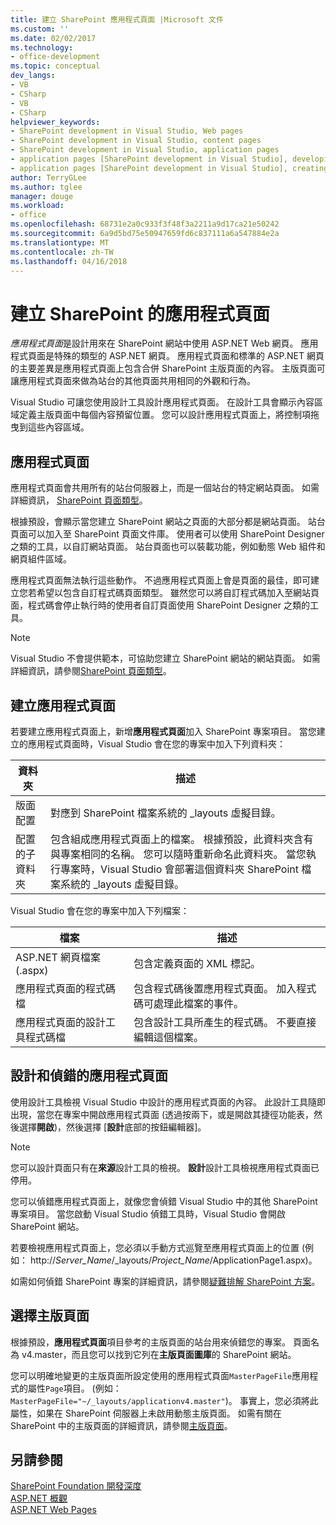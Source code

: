 ```yaml
---
title: 建立 SharePoint 應用程式頁面 |Microsoft 文件
ms.custom: ''
ms.date: 02/02/2017
ms.technology:
- office-development
ms.topic: conceptual
dev_langs:
- VB
- CSharp
- VB
- CSharp
helpviewer_keywords:
- SharePoint development in Visual Studio, Web pages
- SharePoint development in Visual Studio, content pages
- SharePoint development in Visual Studio, application pages
- application pages [SharePoint development in Visual Studio], developing
- application pages [SharePoint development in Visual Studio], creating
author: TerryGLee
ms.author: tglee
manager: douge
ms.workload:
- office
ms.openlocfilehash: 68731e2a0c933f3f48f3a2211a9d17ca21e50242
ms.sourcegitcommit: 6a9d5bd75e50947659fd6c837111a6a547884e2a
ms.translationtype: MT
ms.contentlocale: zh-TW
ms.lasthandoff: 04/16/2018
---
```

# <a name="creating-application-pages-for-sharepoint"></a>建立 SharePoint 的應用程式頁面
  *應用程式頁面*是設計用來在 SharePoint 網站中使用 ASP.NET Web 網頁。 應用程式頁面是特殊的類型的 ASP.NET 網頁。 應用程式頁面和標準的 ASP.NET 網頁的主要差異是應用程式頁面上包含合併 SharePoint 主版頁面的內容。 主版頁面可讓應用程式頁面來做為站台的其他頁面共用相同的外觀和行為。  
  
 Visual Studio 可讓您使用設計工具設計應用程式頁面。 在設計工具會顯示內容區域定義主版頁面中每個內容預留位置。 您可以設計應用程式頁面上，將控制項拖曳到這些內容區域。  
  
## <a name="application-pages"></a>應用程式頁面  
 應用程式頁面會共用所有的站台伺服器上，而是一個站台的特定網站頁面。 如需詳細資訊， [SharePoint 頁面類型](http://go.microsoft.com/fwlink/?LinkID=211584)。  
  
 根據預設，會顯示當您建立 SharePoint 網站之頁面的大部分都是網站頁面。 站台頁面可以加入至 SharePoint 頁面文件庫。 使用者可以使用 SharePoint Designer 之類的工具，以自訂網站頁面。 站台頁面也可以裝載功能，例如動態 Web 組件和網頁組件區域。  
  
 應用程式頁面無法執行這些動作。 不過應用程式頁面上會是頁面的最佳，即可建立您若希望以包含自訂程式碼頁面類型。 雖然您可以將自訂程式碼加入至網站頁面，程式碼會停止執行時的使用者自訂頁面使用 SharePoint Designer 之類的工具。  
  
> [!NOTE]  
>  Visual Studio 不會提供範本，可協助您建立 SharePoint 網站的網站頁面。 如需詳細資訊，請參閱[SharePoint 頁面類型](http://go.microsoft.com/fwlink/?LinkID=211584)。  
  
## <a name="creating-an-application-page"></a>建立應用程式頁面  
 若要建立應用程式頁面上，新增**應用程式頁面**加入 SharePoint 專案項目。 當您建立的應用程式頁面時，Visual Studio 會在您的專案中加入下列資料夾：  
  
|資料夾|描述|  
|------------|-----------------|  
|版面配置|對應到 SharePoint 檔案系統的 _layouts 虛擬目錄。|  
|配置的子資料夾|包含組成應用程式頁面上的檔案。 根據預設，此資料夾含有與專案相同的名稱。 您可以隨時重新命名此資料夾。 當您執行專案時，Visual Studio 會部署這個資料夾 SharePoint 檔案系統的 _layouts 虛擬目錄。|  
  
 Visual Studio 會在您的專案中加入下列檔案：  
  
|檔案|描述|  
|----------|-----------------|  
|ASP.NET 網頁檔案 (.aspx)|包含定義頁面的 XML 標記。|  
|應用程式頁面的程式碼檔|包含程式碼後置應用程式頁面。 加入程式碼可處理此檔案的事件。|  
|應用程式頁面的設計工具程式碼檔|包含設計工具所產生的程式碼。 不要直接編輯這個檔案。|  
  
## <a name="designing-and-debugging-an-application-page"></a>設計和偵錯的應用程式頁面  
 使用設計工具檢視 Visual Studio 中設計的應用程式頁面的內容。 此設計工具隨即出現，當您在專案中開啟應用程式頁面 (透過按兩下，或是開啟其捷徑功能表，然後選擇**開啟**)，然後選擇 [**設計**底部的按鈕編輯器]。  
  
> [!NOTE]  
>  您可以設計頁面只有在**來源**設計工具的檢視。 **設計**設計工具檢視應用程式頁面已停用。  
  
 您可以偵錯應用程式頁面上，就像您會偵錯 Visual Studio 中的其他 SharePoint 專案項目。 當您啟動 Visual Studio 偵錯工具時，Visual Studio 會開啟 SharePoint 網站。  
  
 若要檢視應用程式頁面上，您必須以手動方式巡覽至應用程式頁面上的位置 (例如： http://*Server_Name*/_layouts/*Project_Name*/ApplicationPage1.aspx)。  
  
 如需如何偵錯 SharePoint 專案的詳細資訊，請參閱[疑難排解 SharePoint 方案](../sharepoint/troubleshooting-sharepoint-solutions.md)。  
  
## <a name="choosing-a-master-page"></a>選擇主版頁面  
 根據預設，**應用程式頁面**項目參考的主版頁面的站台用來偵錯您的專案。 頁面名為 v4.master，而且您可以找到它列在**主版頁面圖庫**的 SharePoint 網站。  
  
 您可以明確地變更的主版頁面所設定使用的應用程式頁面`MasterPageFile`應用程式的屬性`Page`項目。 (例如： `MasterPageFile="~/_layouts/applicationv4.master"`)。 事實上，您必須將此屬性，如果在 SharePoint 伺服器上未啟用動態主版頁面。 如需有關在 SharePoint 中的主版頁面的詳細資訊，請參閱[主版頁面](http://go.microsoft.com/fwlink/?LinkID=169281)。  
  
## <a name="see-also"></a>另請參閱  
 [SharePoint Foundation 開發深度](http://go.microsoft.com/fwlink/?LinkID=182103)   
 [ASP.NET 概觀](/aspnet/overview)   
 [ASP.NET Web Pages](/aspnet/web-pages/index)   
  
  